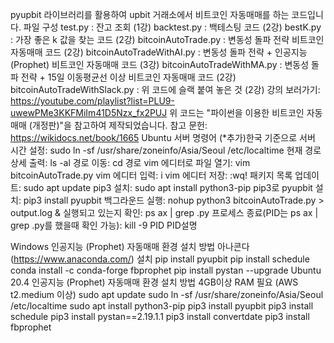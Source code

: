 pyupbit 라이브러리를 활용하여 upbit 거래소에서 비트코인 자동매매를 하는 코드입니다.
파일 구성
test.py : 잔고 조회 (1강)
backtest.py : 백테스팅 코드 (2강)
bestK.py : 가장 좋은 k 값을 찾는 코드 (2강)
bitcoinAutoTrade.py : 변동성 돌파 전략 비트코인 자동매매 코드 (2강)
bitcoinAutoTradeWithAI.py : 변동성 돌파 전략 + 인공지능(Prophet) 비트코인 자동매매 코드 (3강)
bitcoinAutoTradeWithMA.py : 변동성 돌파 전략 + 15일 이동평균선 이상 비트코인 자동매매 코드 (2강)
bitcoinAutoTradeWithSlack.py : 위 코드에 슬랙 붙여 놓은 것 (2강)
강의 보러가기: https://youtube.com/playlist?list=PLU9-uwewPMe3KKFMiIm41D5Nzx_fx2PUJ
위 코드는 "파이썬을 이용한 비트코인 자동매매 (개정판)"을 참고하여 제작되었습니다.
참고 문헌: https://wikidocs.net/book/1665
Ubuntu 서버 명령어
(*추가)한국 기준으로 서버 시간 설정: sudo ln -sf /usr/share/zoneinfo/Asia/Seoul /etc/localtime
현재 경로 상세 출력: ls -al
경로 이동: cd 경로
vim 에디터로 파일 열기: vim bitcoinAutoTrade.py
vim 에디터 입력: i
vim 에디터 저장: :wq!
패키지 목록 업데이트: sudo apt update
pip3 설치: sudo apt install python3-pip
pip3로 pyupbit 설치: pip3 install pyupbit
백그라운드 실행: nohup python3 bitcoinAutoTrade.py > output.log &
실행되고 있는지 확인: ps ax | grep .py
프로세스 종료(PID는 ps ax | grep .py를 했을때 확인 가능): kill -9 PID
PID설명

Windows 인공지능 (Prophet) 자동매매 환경 설치 방법
아나콘다(https://www.anaconda.com/) 설치
pip install pyupbit
pip install schedule
conda install -c conda-forge fbprophet
pip install pystan --upgrade
Ubuntu 20.4 인공지능 (Prophet) 자동매매 환경 설치 방법
4GB이상 RAM 필요 (AWS t2.medium 이상)
sudo apt update
sudo ln -sf /usr/share/zoneinfo/Asia/Seoul /etc/localtime
sudo apt install python3-pip
pip3 install pyupbit
pip3 install schedule
pip3 install pystan==2.19.1.1
pip3 install convertdate
pip3 install fbprophet
